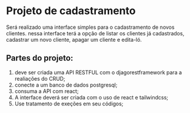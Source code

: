 # Projeto de cadastramento

Será realizado uma interface simples para o cadastramento de novos clientes. nessa interface terá a opção de listar os clientes já cadastrados, cadastrar um novo cliente, apagar um cliente e edita-ló.

## Partes do projeto:

1. deve ser criada uma API RESTFUL com o djagorestframework para a realiações do CRUD;
2. conecte a um banco de dados postgresql;
3. consuma a API com react;
4. A interface deverá ser criada com o uso de react e tailwindcss;
5. Use tratamento de exeções em seu códigos;
